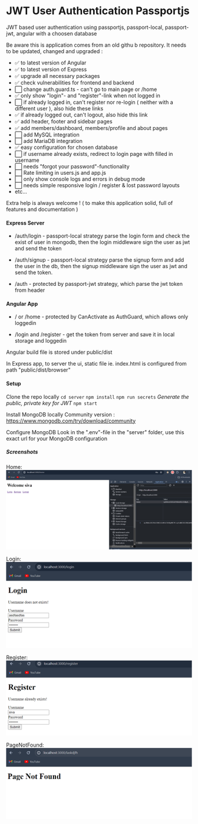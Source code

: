 # JWT User Authentication Passportjs
JWT based user authentication using passportjs, passport-local, passport-jwt, angular with a choosen database

Be aware this is application comes from an old githu
b repository.
It needs to be updated, changed and upgraded :
- ✅ to latest version of Angular
- ✅ to latest version of Express
- ✅ upgrade all necessary packages
- ✅ check vulnerabilities for frontend and backend
- ⬜ change auth.guard.ts - can't go to main page or /home
- ✅ only show "login"- and "register"-link when not logged in
- ⬜ if already logged in, can't register nor re-login ( neither with a different user ), also hide these links
- ✅ if already logged out, can't logout, also hide this link
- ✅ add header, footer and sidebar pages
- ✅ add members/dashboard, members/profile and about pages
- ⬜ add MySQL integration
- ⬜ add MariaDB integration
- ✅ easy configuration for chosen database
- ⬜ if username already exists, redirect to login page with filled in username
- ⬜ needs "forgot your password"-functionality
- ⬜ Rate limiting in users.js and app.js
- ⬜ only show console logs and errors in debug mode
- ⬜ needs simple responsive login / register & lost password layouts
- etc...

Extra help is always welcome ! ( to make this application solid, full of features and documentation )

#### Express Server

- /auth/login - passport-local strategy parse the login form and check the exist of user in mongodb,  then the login middleware sign the user as jwt and send the token

- /auth/signup - passport-local strategy parse the signup form and add the user in the db, then the signup middleware sign the user as jwt and send the token.

- /auth - protected by passport-jwt strategy, which parse the jwt token from header


#### Angular App

- / or /home - protected by CanActivate as AuthGuard, which allows only loggedin

- /login and /register - get the token from server and save it in local storage and loggedin



Angular build file is stored under public/dist

In Express app, to server the ui, static file ie. index.html is configured from path "public/dist/browser"


#### Setup
Clone the repo locally
`cd server`
`npm install`
`npm run secrets` *Generate the public, private key for JWT*
`npm start`

Install MongoDB locally
Community version : https://www.mongodb.com/try/download/community

Configure MongoDB
Look in the ".env"-file in the "server" folder, use this exact url for your MongoDB configuration

##### Screenshots
Home:
![Home page](./screenshot/Home%20Page.png)

Login:
![Login Page](./screenshot/Login%20Page.png)

Register:
![Register](./screenshot/Register%20Page.png)

PageNotFound:
![PageNotFound](./screenshot/Page%20Not%20Found.png)
